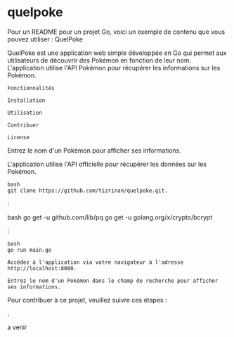 # quelpoke

Pour un README pour un projet Go, voici un exemple de contenu que vous pouvez utiliser :
QuelPoke

QuelPoke est une application web simple développée en Go qui permet aux utilisateurs de découvrir des Pokémon en fonction de leur nom. L'application utilise l'API Pokémon pour récupérer les informations sur les Pokémon.

    Fonctionnalités

    Installation

    Utilisation

    Contribuer

    License

Entrez le nom d'un Pokémon pour afficher ses informations.

L'application utilise l'API officielle pour récupérer les données sur les Pokémon.

    bash
    git clone https://github.com/tizrinan/quelpoke.git.
:

bash
go get -u github.com/lib/pq
go get -u golang.org/x/crypto/bcrypt

:

    bash
    go run main.go

    Accédez à l'application via votre navigateur à l'adresse http://localhost:8080.

    Entrez le nom d'un Pokémon dans le champ de recherche pour afficher ses informations.

Pour contribuer à ce projet, veuillez suivre ces étapes :

.

a venir
